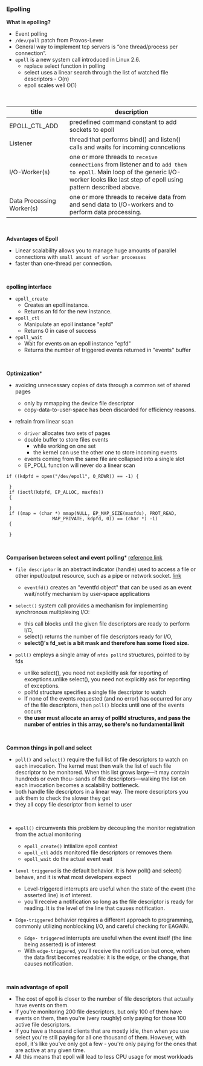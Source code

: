 ### Epolling


**What is epolling?**
- Event polling
- `/dev/poll` patch from Provos-Lever
- General way to implement tcp servers is “one thread/process per connection”.
- `epoll` is a new system call introduced in Linux 2.6.
    - replace select function in polling
    - select uses a linear search through the list of watched file descriptors - O(n)
    - epoll scales well O(1)


<br>

| title | description |
|--|--|
| EPOLL_CTL_ADD |  predefined command constant to add sockets to epoll |
| Listener | thread that performs bind() and listen() calls and waits for incoming conncetions |
| I/O-Worker(s) | one or more threads to `receive connections` from listener and to `add them to epoll`. Main loop of the generic I/O-worker looks like last step of epoll using pattern described above. |
| Data Processing Worker(s) |  one or more threads to receive data from and send data to I/O-workers and to perform data processing.|

<br>


**Advantages of Epoll**
- Linear scalability allows you to manage huge amounts of parallel connections with `small amount of worker processes`
- faster than one-thread per connection.


<br>

**epolling interface**
- `epoll_create`
    - Creates an epoll instance.
    - Returns an fd for the new instance.
- `epoll_ctl`
    - Manipulate an epoll instance "epfd"
    - Returns 0 in case of success
- `epoll_wait`
    - Wait for events on an epoll instance "epfd"
    - Returns the number of triggered events returned in "events" buffer


<br>


**Optimization***
- avoiding unnecessary copies of data through a common set of shared pages
    - only by mmapping the device file descriptor
    - copy-data-to-user-space has been discarded for efficiency reasons.

- refrain from linear scan
    - `driver` allocates two sets of pages
    - double buffer to store files events
      - while working on one set
      - the kernel can use the other one to store incoming events
    - events coming from the same file are collapsed into a single slot
    - EP_POLL function will never do a linear scan


```
if ((kdpfd = open("/dev/epoll", O_RDWR)) == -1) {

 }
 if (ioctl(kdpfd, EP_ALLOC, maxfds))
 {

 }
 if ((map = (char *) mmap(NULL, EP_MAP_SIZE(maxfds), PROT_READ,
                 MAP_PRIVATE, kdpfd, 0)) == (char *) -1)
 {

 }

```

<br>

**Comparison between select and event polling***
[reference link](https://www.safaribooksonline.com/library/view/linux-system-programming/0596009585/ch04s02.html)
- `file descriptor` is an abstract indicator (handle) used to access a file or other input/output resource, such as a pipe or network socket. [link](https://en.wikipedia.org/wiki/File_descriptor)
  - `eventfd()` creates an "eventfd object" that can be used as an event wait/notify mechanism by user-space applications

- `select()` system call provides a mechanism for implementing synchronous multiplexing I/O:
  - this call blocks until the given file descriptors are ready to perform I/O,
  - select() returns the number of file descriptors ready for I/O,
  - **select()'s fd_set is a bit mask and therefore has some fixed size.**

- `poll()` employs a single array of `nfds pollfd` structures, pointed to by fds
  - unlike select(), you need not explicitly ask for reporting of exceptions.unlike select(), you need not explicitly ask for reporting of exceptions.
  - pollfd structure specifies a single file descriptor to watch
  - If none of the events requested (and no error) has occurred for any of the file descriptors, then `poll()` blocks until one of the events occurs
  - **the user must allocate an array of pollfd structures, and pass the number of entries in this array, so there's no fundamental limit**


<br> 

**Common things in poll and select**
- `poll()` and `select()` require the full list of file descriptors to watch on each invocation. The kernel must then walk the list of each file descriptor to be monitored. When this list grows large—it may contain hundreds or even thou‐ sands of file descriptors—walking the list on each invocation becomes a scalability bottleneck.
- both handle file descriptors in a linear way. The more descriptors you ask them to check the slower they get
- they all copy file descriptor from kernel to user



<br>

- `epoll()` circumvents this problem by decoupling the monitor registration from the actual monitoring
  - `epoll_create()` intiialize epoll context
  - `epoll_ctl` adds monitored file descriptors or removes them
  - `epoll_wait` do the actual event wait

- `level triggered` is the default behavior. It is how poll() and select() behave, and it is what most developers expect
  - Level-triggered interrupts are useful when the state of the event (the asserted line) is of interest.
  - you’ll receive a notification so long as the file descriptor is ready for reading. It is the level of the line that causes notification.

- `Edge-triggered` behavior requires a different approach to programming, commonly utilizing nonblocking I/O, and careful checking for EAGAIN.
  - `Edge- triggered` interrupts are useful when the event itself (the line being asserted) is of interest
  - With `edge-triggered`, you’ll receive the notification but once, when the data first becomes readable: it is the edge, or the change, that causes notification.

<br>

**main advantage of epoll**
- The cost of epoll is closer to the number of file descriptors that actually have events on them.
- If you're monitoring 200 file descriptors, but only 100 of them have events on them, then you're (very roughly) only paying for those 100 active file descriptors.   
- If you have a thousand clients that are mostly idle, then when you use select you're still paying for all one thousand of them. However, with epoll, it's like you've only got a few - you're only paying for the ones that are active at any given time.
- All this means that epoll will lead to less CPU usage for most workloads
